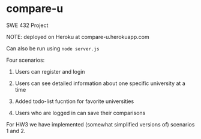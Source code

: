# compare-u
SWE 432 Project

NOTE:
deployed on Heroku at compare-u.herokuapp.com

Can also be run using `node server.js`

Four scenarios:
1. Users can register and login

2. Users can see detailed information about one specific university at a time

3. Added todo-list fucntion for favorite universities

4. Users who are logged in can save their comparisons


For HW3 we have implemented (somewhat simplified versions of) scenarios 1 and 2.
